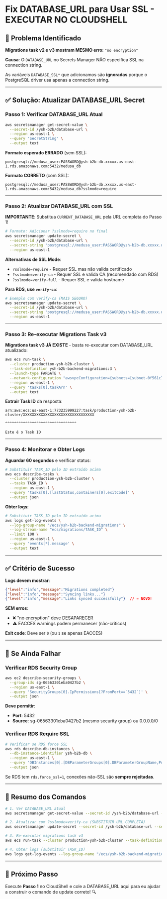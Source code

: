 # Fix DATABASE_URL para Usar SSL - EXECUTAR NO CLOUDSHELL

## 🚨 Problema Identificado

**Migrations task v2 e v3 mostram MESMO erro**: `"no encryption"`

**Causa**: O `DATABASE_URL` no Secrets Manager NÃO especifica SSL na connection string.

As variáveis `DATABASE_SSL*` que adicionamos são **ignoradas** porque o PostgreSQL driver usa apenas a connection string.

---

## ✅ Solução: Atualizar DATABASE_URL Secret

### Passo 1: Verificar DATABASE_URL Atual

```bash
aws secretsmanager get-secret-value \
  --secret-id /ysh-b2b/database-url \
  --region us-east-1 \
  --query 'SecretString' \
  --output text
```

**Formato esperado ERRADO** (sem SSL):

```
postgresql://medusa_user:PASSWORD@ysh-b2b-db.xxxxx.us-east-1.rds.amazonaws.com:5432/medusa_db
```

**Formato CORRETO** (com SSL):

```
postgresql://medusa_user:PASSWORD@ysh-b2b-db.xxxxx.us-east-1.rds.amazonaws.com:5432/medusa_db?sslmode=require
```

---

### Passo 2: Atualizar DATABASE_URL com SSL

**IMPORTANTE**: Substitua `CURRENT_DATABASE_URL` pela URL completa do Passo 1!

```bash
# Formato: Adicionar ?sslmode=require no final
aws secretsmanager update-secret \
  --secret-id /ysh-b2b/database-url \
  --secret-string "postgresql://medusa_user:PASSWORD@ysh-b2b-db.xxxxx.us-east-1.rds.amazonaws.com:5432/medusa_db?sslmode=require" \
  --region us-east-1
```

**Alternativas de SSL Mode**:

- `?sslmode=require` - Requer SSL mas não valida certificado
- `?sslmode=verify-ca` - Requer SSL e valida CA (recomendado com RDS)
- `?sslmode=verify-full` - Requer SSL e valida hostname

**Para RDS, use `verify-ca`**:

```bash
# Exemplo com verify-ca (MAIS SEGURO)
aws secretsmanager update-secret \
  --secret-id /ysh-b2b/database-url \
  --secret-string "postgresql://medusa_user:PASSWORD@ysh-b2b-db.xxxxx.us-east-1.rds.amazonaws.com:5432/medusa_db?sslmode=verify-ca" \
  --region us-east-1
```

---

### Passo 3: Re-executar Migrations Task v3

**Migrations task v3 JÁ EXISTE** - basta re-executar com DATABASE_URL atualizado:

```bash
aws ecs run-task \
  --cluster production-ysh-b2b-cluster \
  --task-definition ysh-b2b-backend-migrations:3 \
  --launch-type FARGATE \
  --network-configuration "awsvpcConfiguration={subnets=[subnet-0f561c79c40d11c6f,subnet-03634efd78a887b0b],securityGroups=[sg-06563301eba0427b2],assignPublicIp=ENABLED}" \
  --region us-east-1 \
  --query 'tasks[0].taskArn' \
  --output text
```

**Extrair Task ID** da resposta:

```
arn:aws:ecs:us-east-1:773235999227:task/production-ysh-b2b-cluster/XXXXXXXXXXXXXXXXXXXXXXXXXXXXXXXX
                                                                    ^^^^^^^^^^^^^^^^^^^^^^^^^^^^^^^^
                                                                    Este é o Task ID
```

---

### Passo 4: Monitorar e Obter Logs

**Aguardar 60 segundos** e verificar status:

```bash
# Substituir TASK_ID pelo ID extraído acima
aws ecs describe-tasks \
  --cluster production-ysh-b2b-cluster \
  --tasks TASK_ID \
  --region us-east-1 \
  --query 'tasks[0].[lastStatus,containers[0].exitCode]' \
  --output json
```

**Obter logs**:

```bash
# Substituir TASK_ID pelo ID extraído acima
aws logs get-log-events \
  --log-group-name "/ecs/ysh-b2b-backend-migrations" \
  --log-stream-name "ecs/migrations/TASK_ID" \
  --limit 100 \
  --region us-east-1 \
  --query 'events[*].message' \
  --output text
```

---

## ✅ Critério de Sucesso

**Logs devem mostrar**:

```json
{"level":"info","message":"Migrations completed"}
{"level":"info","message":"Syncing links..."}
{"level":"info","message":"Links synced successfully"}  // ← NOVO!
```

**SEM erros**:

- ❌ "no encryption" deve DESAPARECER
- ⚠️ EACCES warnings podem permanecer (não-críticos)

**Exit code**: Deve ser `0` (ou `1` se apenas EACCES)

---

## 🔄 Se Ainda Falhar

### Verificar RDS Security Group

```bash
aws ec2 describe-security-groups \
  --group-ids sg-06563301eba0427b2 \
  --region us-east-1 \
  --query 'SecurityGroups[0].IpPermissions[?FromPort==`5432`]' \
  --output json
```

**Deve permitir**:

- **Port**: 5432
- **Source**: sg-06563301eba0427b2 (mesmo security group) ou 0.0.0.0/0

### Verificar RDS Require SSL

```bash
# Verificar se RDS force SSL
aws rds describe-db-instances \
  --db-instance-identifier ysh-b2b-db \
  --region us-east-1 \
  --query 'DBInstances[0].[DBParameterGroups[0].DBParameterGroupName,PubliclyAccessible]' \
  --output json
```

Se RDS tem `rds.force_ssl=1`, conexões não-SSL são **sempre rejeitadas**.

---

## 📝 Resumo dos Comandos

```bash
# 1. Ver DATABASE_URL atual
aws secretsmanager get-secret-value --secret-id /ysh-b2b/database-url --region us-east-1 --query 'SecretString' --output text

# 2. Atualizar com ?sslmode=verify-ca (SUBSTITUIR URL COMPLETA)
aws secretsmanager update-secret --secret-id /ysh-b2b/database-url --secret-string "postgresql://user:pass@host:5432/db?sslmode=verify-ca" --region us-east-1

# 3. Re-executar migrations task v3
aws ecs run-task --cluster production-ysh-b2b-cluster --task-definition ysh-b2b-backend-migrations:3 --launch-type FARGATE --network-configuration "awsvpcConfiguration={subnets=[subnet-0f561c79c40d11c6f,subnet-03634efd78a887b0b],securityGroups=[sg-06563301eba0427b2],assignPublicIp=ENABLED}" --region us-east-1 --query 'tasks[0].taskArn' --output text

# 4. Obter logs (substituir TASK_ID)
aws logs get-log-events --log-group-name "/ecs/ysh-b2b-backend-migrations" --log-stream-name "ecs/migrations/TASK_ID" --limit 100 --region us-east-1 --query 'events[*].message' --output text
```

---

## 🎯 Próximo Passo

Execute **Passo 1** no CloudShell e cole a DATABASE_URL aqui para eu ajudar a construir o comando de update correto! 🔍
